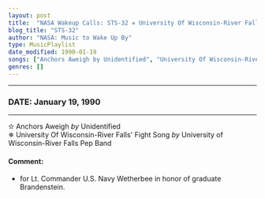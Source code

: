 ```yaml
---
layout: post
title:  "NASA Wakeup Calls: STS-32 ✵ University Of Wisconsin-River Falls' Fight Song by University of Wisconsin-River Falls Pep Band ✦ January 19, 1990"
blog_title: "STS-32"
author: "NASA: Music to Wake Up By"
type: MusicPlaylist
date_modified: 1990-01-19
songs: ["Anchors Aweigh by Unidentified", "University Of Wisconsin-River Falls' Fight Song by University of Wisconsin-River Falls Pep Band"]
genres: []
---
```


----
### DATE: January 19, 1990
----
✫ Anchors Aweigh *by* Unidentified    &nbsp;<br />
✵ University Of Wisconsin-River Falls' Fight Song *by* University of Wisconsin-River Falls Pep Band  

#### Comment:
* for Lt. Commander U.S. Navy Wetherbee
in honor of graduate Brandenstein.



<br/>
<center>
	<a target="_blank"
	   href="https://twitter.com/intent/tweet?hashtags=Space,NASA,Playlist,NASAWakeupCalls,SpaceProgram&text=🚀 {{ page.author}}, '{{ page.songs.first }}' {{ page.title }}, {{ site.url }}{{ page.url }}&via=nasawakeupcalls"><i class="fab fa-twitter" title="Tweet this page" alt="Tweet this page" style="font-size: 1.3em;"></i></a>
	&nbsp; 	<i class="fas fa-user-astronaut" style="font-size: 1.5em;"></i> &nbsp;
    <a id="custom_amazon_link"
       type="amzn" search="#"
       category="popular music">
    <i class="fab fa-amazon" style="font-size: 1.3em;"></i></a>
</center>

<!-- Randomly resolve an individual entry from a song array -->
<script src="/assets/javascript/seedrandom.min.js"></script>
<script>
  var wake_me_up = ["Anchors Aweigh by Unidentified", "University Of Wisconsin-River Falls' Fight Song by University of Wisconsin-River Falls Pep Band"];
  var prng = new Math.seedrandom();
  function randomSong() {
    song = wake_me_up[Math.floor(Math.random() * wake_me_up.length)];
    var amazon_link = document.getElementById("custom_amazon_link");
    amazon_link.setAttribute("search", song);
  }
  window.onload = randomSong();
</script>
